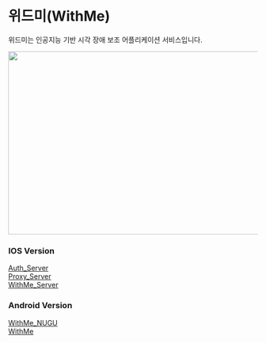 # 위드미(WithMe)
위드미는 인공지능 기반 시각 장애 보조 어플리케이션 서비스입니다.

<img src="https://user-images.githubusercontent.com/68115707/158518231-e611ac5b-100d-4420-9cfa-a58861aee119.png" width="700" height="370">  

### IOS Version  
[Auth_Server](https://github.com/Heavyrisem/Withme_AuthServer)  
[Proxy_Server](https://github.com/Heavyrisem/Withme_ProxyServer)  
[WithMe_Server](https://github.com/Heavyrisem/WithMe_Server)  

### Android Version  
[WithMe_NUGU](https://github.com/WhiteKr/WithMe_NUGU)  
[WithMe](https://github.com/WhiteKr/WithMe)  
